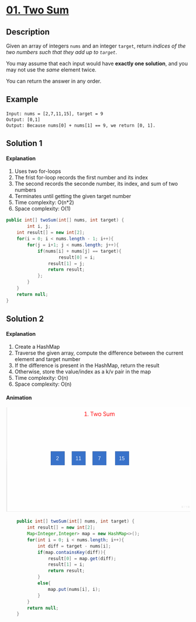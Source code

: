 # [01. Two Sum](https://leetcode.com/problems/two-sum/)

## Description

Given an array of integers `nums` and an integer `target`, return *indices of the two numbers such that they add up to `target`*.

You may assume that each input would have **exactly one solution**, and you may not use the *same* element twice.

You can return the answer in any order.

## Example

```
Input: nums = [2,7,11,15], target = 9
Output: [0,1]
Output: Because nums[0] + nums[1] == 9, we return [0, 1].
```

## Solution 1

#### Explanation

1. Uses two for-loops
2. The frist for-loop records the first number and its index
3. The second records the seconde number, its index, and sum of two numbers
4. Terminates until getting the given target number
5. Time complexity: O(n*2)
6. Space complexity: O(1)

```java
public int[] twoSum(int[] nums, int target) {
		int i, j;
    int result[] = new int[2];
    for(i = 0; i < nums.length - 1; i++){
        for(j = i+1; j < nums.length; j++){
            if(nums[i] + nums[j] == target){
            		result[0] = i;
                result[1] = j;
                return result;
            };
        }
    }
    return null;
}    
```

## Solution 2

#### Explanation

1. Create a HashMap
2. Traverse the given array, compute the difference between the current element and target number
3. If the difference is present in the HashMap, return the result
4. Otherwise, store the value/index as a k/v pair in the map
5. Time complexity: O(n)
6. Space complexity: O(n)

#### Animation

![1.two-sum](../../common/1-two-sum.gif)

```java
    public int[] twoSum(int[] nums, int target) {
        int result[] = new int[2];
        Map<Integer,Integer> map = new HashMap<>();
        for(int i = 0; i < nums.length; i++){
            int diff = target - nums[i];
            if(map.containsKey(diff)){
                result[0] = map.get(diff);
                result[1] = i;
                return result;
            }
            else{
                map.put(nums[i], i);
            }
        }
        return null;
    }    
```

